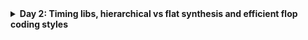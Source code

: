 <details>
  <Summary><strong> Day 2: Timing libs, hierarchical vs flat synthesis and efficient flop coding styles</strong></summary>

## Contents
1. [Introduction to timing .libs](#1-introduction-to-timing-libs)
2. [Hierarchical vs Flat Synthesis](#2-hierarchical-vs-flat-synthesis)
3. [Various Flop Coding Styles and optimization](#3-various-flop-coding-styles-and-optimization)

## Lab 4
## 1. Introduction to timing .libs

### Liberty File
- A .lib file, also known as a Liberty Timing File, is a critical component in ASIC design flows.
- It serves as an ASCII-format timing model that describes the timing, power, and functional characteristics of standard cells or macros used in a particular technology node. This file adheres to the Liberty syntax and is generated by either the standard cell library vendor or the foundry (if they provide the cell library).
- The .lib file provides detailed electrical behavior of each cell and contains some information which is common for all the standard cells and also cell-specific information.
- The ```common part``` of .lib file contains :
    - Library Name
    - Technology Name
    - Units (of time, power, voltage, current, resistance and capacitance)
    - Value of operating condition (process, voltage and temperature)

![Alt Text](images/liberty_file1.png)

- The ```Cell-specific information``` of .lib file includes:
    - cell name
    - PG pin name
    - Area of the cell
    - Leakage power w.r.t the input pins of logic state
    - Pin details
    - Pin name, pin direction, internal power, capacitance (rise and fall), Fanout load
<strong> Example: Standard Cell ```a2111o_1``` </strong>
![Alt Text](images/leakage_wrt_input_states.png)
![Alt Text](images/area_pgpin_pin_info.png)


#### Cell Comaprison between 3 different variants of 2-input AND from ```sky130_fd_sc_hd``` .lib
![Alt Text](images/cell_comparisons.png)

## Lab 5
## 2. Hierarchical vs Flat Synthesis
### Design: multiple_modules.v
![Alt Text](images/multiple_modules_v.png)
![Alt Text](images/mm_show_design.png)

#### Generate hierarchical netlist-
```bash
read_liberty -lib ../lib/sky130_fd_sc_hd__tt_025C_1v80.lib
read_verilog multiple_modules.v
synth -top multiple_modules
abc -liberty ../lib/sky130_fd_sc_hd__tt_025C_1v80.lib 
write_verilog -noattr multiple_modules_hier.v
```
![Alt Text](images/hier_netlist.png)

#### Generate flat netlist-
```bash
flatten
write_verilog -noattr multiple_modules_flat.v
```
![Alt Text](images/flatten_netlist.png)


## 3. Various Flop Coding Styles and optimization
### Why Flops and Flop Coding Styles?
### Lab - Flop Synthesis Simulations
### Interesting Optimizations

</details>  

